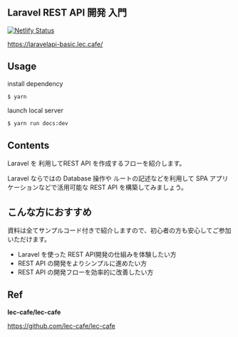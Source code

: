 ## Laravel REST API 開発 入門

[![Netlify Status](https://api.netlify.com/api/v1/badges/65e21c31-069f-4d86-9a58-00d48df0b898/deploy-status)](https://app.netlify.com/sites/books-laravelapi-basic/deploys)

https://laravelapi-basic.lec.cafe/

## Usage

install dependency

```bash
$ yarn
```

launch local server

```bash
$ yarn run docs:dev
```

## Contents

Laravel を 利用してREST API を作成するフローを紹介します。

Laravel ならではの Database 操作や ルートの記述などを利用して
SPA アプリケーションなどで活用可能な REST API を構築してみましょう。

## こんな方におすすめ

資料は全てサンプルコード付きで紹介しますので、初心者の方も安心してご参加いただけます。

- Laravel を使った REST API開発の仕組みを体験したい方
- REST API の開発をよりシンプルに進めたい方
- REST API の開発フローを効率的に改善したい方

## Ref 


**lec-cafe/lec-cafe**

https://github.com/lec-cafe/lec-cafe
